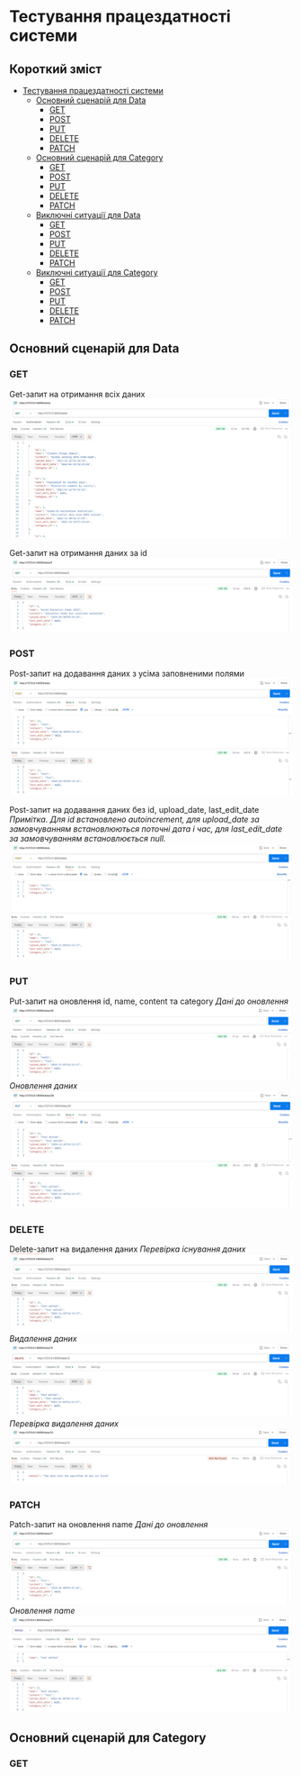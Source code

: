 # Тестування працездатності системи

## Короткий зміст

- [Тестування працездатності системи](#тестування-працездатності-системи)
  - [Основний сценарій для Data](#основний-сценарій-для-data)
    - [GET](#get)
    - [POST](#post)
    - [PUT](#put)
    - [DELETE](#delete)
    - [PATCH](#patch)
  - [Основний сценарій для Category](#основний-сценарій-для-category)
    - [GET](#get)
    - [POST](#post)
    - [PUT](#put)
    - [DELETE](#delete)
    - [PATCH](#patch)
  - [Виключні ситуації для Data](#виключні-ситуації-для-data)
    - [GET](#get)
    - [POST](#post)
    - [PUT](#put)
    - [DELETE](#delete)
    - [PATCH](#patch)
  - [Виключні ситуації для Category](#виключні-ситуації-для-category)
    - [GET](#get)
    - [POST](#post)
    - [PUT](#put)
    - [DELETE](#delete)
    - [PATCH](#patch)

## Основний сценарій для Data
### GET
Get-запит на отримання всіх даних
![](./images/data-base/1.1.png)

Get-запит на отримання даних за id
![](./images/data-base/1.2.png)

### POST
Post-запит на додавання даних з усіма заповненими полями
![](./images/data-base/2.1.png)

Post-запит на додавання даних без id, upload_date, last_edit_date
*Примітка. Для id встановлено autoincrement, для upload_date за замовчуванням встановлюються поточні дата і час, для last_edit_date за замовчуванням встановлюється null.*
![](./images/data-base/2.2.png)

### PUT
Put-запит на оновлення id, name, content та category
*Дані до оновлення*
![](./images/data-base/3.1.1.png)
*Оновлення даних*
![](./images/data-base/3.1.2.png)

### DELETE
Delete-запит на видалення даних
*Перевірка існування даних*
![](./images/data-base/4.1.1.png)
*Видалення даних*
![](./images/data-base/4.1.2.png)
*Перевірка видалення даних*
![](./images/data-base/4.1.3.png)

### PATCH
Patch-запит на оновлення name
*Дані до оновлення*
![](./images/data-base/5.1.1.png)
*Оновлення name*
![](./images/data-base/5.1.2.png)

## Основний сценарій для Category
### GET
